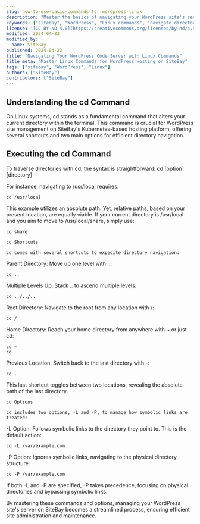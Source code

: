 ```yaml
---
slug: how-to-use-basic-commands-for-wordpress-linux
description: "Master the basics of navigating your WordPress site's server with these essential Linux commands."
keywords: ["sitebay", "WordPress", "Linux commands", "navigate directories"]
license: '[CC BY-ND 4.0](https://creativecommons.org/licenses/by-nd/4.0)'
modified: 2024-04-23
modified_by:
  name: SiteBay
published: 2024-04-22
title: "Navigating Your WordPress Code Server with Linux Commands"
title_meta: "Master Linux Commands for WordPress Hosting on SiteBay"
tags: ["sitebay", "WordPress", "Linux"]
authors: ["SiteBay"]
contributors: ["SiteBay"]
---
```


## Understanding the cd Command

On Linux systems,     cd stands as a fundamental command that alters your current directory within the terminal. This command is crucial for WordPress site management on SiteBay's Kubernetes-based hosting platform, offering several shortcuts and two main options for efficient directory navigation.

## Executing the cd Command

To traverse directories with     cd, the syntax is straightforward:
    cd [option] [directory]


For instance, navigating to /usr/local requires:

    cd /usr/local


This example utilizes an absolute path. Yet, relative paths, based on your present location, are equally viable. If your current directory is /usr/local and you aim to move to /usr/local/share, simply use:

    cd share

    cd Shortcuts

    cd comes with several shortcuts to expedite directory navigation:

Parent Directory: Move up one level with ..:

    cd ..


Multiple Levels Up: Stack .. to ascend multiple levels:

    cd ../../..


Root Directory: Navigate to the root from any location with /:

    cd /


Home Directory: Reach your home directory from anywhere with ~ or just     cd:

    cd ~
    cd


Previous Location: Switch back to the last directory with -:

    cd -


This last shortcut toggles between two locations, revealing the absolute path of the last directory.

    cd Options

    cd includes two options, -L and -P, to manage how symbolic links are treated:

-L Option: Follows symbolic links to the directory they point to. This is the default action:

    cd -L /var/example.com


-P Option: Ignores symbolic links, navigating to the physical directory structure:

    cd -P /var/example.com


If both -L and -P are specified, -P takes precedence, focusing on physical directories and bypassing symbolic links.

By mastering these commands and options, managing your WordPress site's server on SiteBay becomes a streamlined process, ensuring efficient site administration and maintenance.